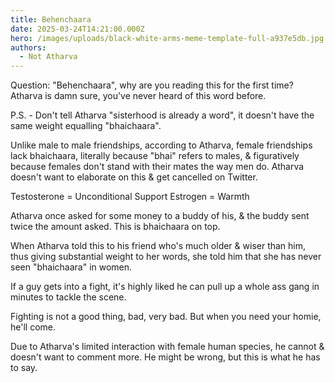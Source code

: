 ```yaml
---
title: Behenchaara
date: 2025-03-24T14:21:00.000Z
hero: /images/uploads/black-white-arms-meme-template-full-a937e5db.jpg
authors:
  - Not Atharva
---
```

Question: "Behenchaara", why are you reading this for the first time? Atharva is damn sure, you've never heard of this word before. 

P.S. - Don't tell Atharva "sisterhood is already a word", it doesn't have the same weight equalling "bhaichaara".  

Unlike male to male friendships, according to Atharva, female friendships lack bhaichaara, literally because "bhai" refers to males, & figuratively because females don't stand with their mates the way men do. Atharva doesn't want to elaborate on this & get cancelled on Twitter.

Testosterone = Unconditional Support 
Estrogen = Warmth

Atharva once asked for some money to a buddy of his, & the buddy sent twice the amount asked. This is bhaichaara on top. 

When Atharva told this to his friend who's much older & wiser than him, thus giving substantial weight to her words, she told him that she has never seen "bhaichaara" in women. 

If a guy gets into a fight, it's highly liked he can pull up a whole ass gang in minutes to tackle the scene. 

Fighting is not a good thing, bad, very bad. But when you need your homie, he'll come. 

Due to Atharva's limited interaction with female human species, he cannot & doesn't want to comment more. He might be wrong, but this is what he has to say.
